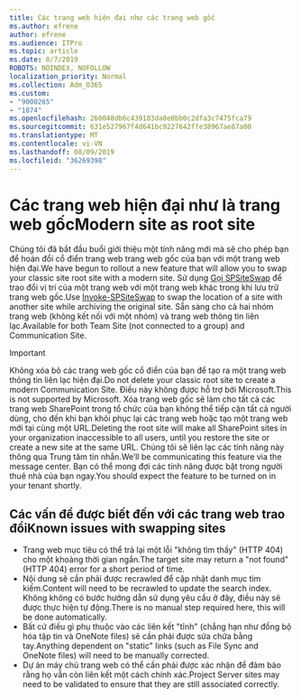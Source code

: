 ```yaml
---
title: Các trang web hiện đại như các trang web gốc
ms.author: efrene
author: efrene
ms.audience: ITPro
ms.topic: article
ms.date: 8/7/2019
ROBOTS: NOINDEX, NOFOLLOW
localization_priority: Normal
ms.collection: Adm_O365
ms.custom:
- "9000265"
- "1874"
ms.openlocfilehash: 260048db6c439183da8e0bb0c2dfa3c7475fca79
ms.sourcegitcommit: 631e527967f4d641bc9227642ffe38967ae87a00
ms.translationtype: MT
ms.contentlocale: vi-VN
ms.lasthandoff: 08/09/2019
ms.locfileid: "36269398"
---
```

# <a name="modern-site-as-root-site"></a><span data-ttu-id="e017d-102">Các trang web hiện đại như là trang web gốc</span><span class="sxs-lookup"><span data-stu-id="e017d-102">Modern site as root site</span></span>

<span data-ttu-id="e017d-103">Chúng tôi đã bắt đầu buổi giới thiệu một tính năng mới mà sẽ cho phép bạn để hoán đổi cổ điển trang web trang web gốc của bạn với một trang web hiện đại.</span><span class="sxs-lookup"><span data-stu-id="e017d-103">We have begun to rollout a new feature that will allow you to swap your classic site root site with a modern site.</span></span> <span data-ttu-id="e017d-104">Sử dụng [Gọi SPSiteSwap](https://docs.microsoft.com/powershell/module/sharepoint-online/invoke-spositeswap?view=sharepoint-ps) để trao đổi vị trí của một trang web với một trang web khác trong khi lưu trữ trang web gốc.</span><span class="sxs-lookup"><span data-stu-id="e017d-104">Use [Invoke-SPSiteSwap](https://docs.microsoft.com/powershell/module/sharepoint-online/invoke-spositeswap?view=sharepoint-ps) to swap the location of a site with another site while archiving the original site.</span></span> <span data-ttu-id="e017d-105">Sẵn sàng cho cả hai nhóm trang web (không kết nối với một nhóm) và trang web thông tin liên lạc.</span><span class="sxs-lookup"><span data-stu-id="e017d-105">Available for both Team Site (not connected to a group) and Communication Site.</span></span> 

>[!Important]
> <span data-ttu-id="e017d-106">Không xóa bỏ các trang web gốc cổ điển của bạn để tạo ra một trang web thông tin liên lạc hiện đại.</span><span class="sxs-lookup"><span data-stu-id="e017d-106">Do not delete your classic root site to create a modern Communication Site.</span></span> <span data-ttu-id="e017d-107">Điều này không được hỗ trợ bởi Microsoft.</span><span class="sxs-lookup"><span data-stu-id="e017d-107">This is not supported by Microsoft.</span></span> <span data-ttu-id="e017d-108">Xóa trang web gốc sẽ làm cho tất cả các trang web SharePoint trong tổ chức của bạn không thể tiếp cận tất cả người dùng, cho đến khi bạn khôi phục lại các trang web hoặc tạo một trang web mới tại cùng một URL.</span><span class="sxs-lookup"><span data-stu-id="e017d-108">Deleting the root site will make all SharePoint sites in your organization inaccessible to all users, until you restore the site or create a new site at the same URL.</span></span> <span data-ttu-id="e017d-109">Chúng tôi sẽ liên lạc các tính năng này thông qua Trung tâm tin nhắn.</span><span class="sxs-lookup"><span data-stu-id="e017d-109">We’ll be communicating this feature via the message center.</span></span> <span data-ttu-id="e017d-110">Bạn có thể mong đợi các tính năng được bật trong người thuê nhà của bạn ngay.</span><span class="sxs-lookup"><span data-stu-id="e017d-110">You should expect the feature to be turned on in your tenant shortly.</span></span>

## <a name="known-issues-with-swapping-sites"></a><span data-ttu-id="e017d-111">Các vấn đề được biết đến với các trang web trao đổi</span><span class="sxs-lookup"><span data-stu-id="e017d-111">Known issues with swapping sites</span></span>
- <span data-ttu-id="e017d-112">Trang web mục tiêu có thể trả lại một lỗi "không tìm thấy" (HTTP 404) cho một khoảng thời gian ngắn.</span><span class="sxs-lookup"><span data-stu-id="e017d-112">The target site may return a "not found" (HTTP 404) error for a short period of time.</span></span>
- <span data-ttu-id="e017d-113">Nội dung sẽ cần phải được recrawled để cập nhật danh mục tìm kiếm.</span><span class="sxs-lookup"><span data-stu-id="e017d-113">Content will need to be recrawled to update the search index.</span></span> <span data-ttu-id="e017d-114">Không không có bước hướng dẫn sử dụng yêu cầu ở đây, điều này sẽ được thực hiện tự động.</span><span class="sxs-lookup"><span data-stu-id="e017d-114">There is no manual step required here, this will be done automatically.</span></span>
- <span data-ttu-id="e017d-115">Bất cứ điều gì phụ thuộc vào các liên kết "tĩnh" (chẳng hạn như đồng bộ hóa tập tin và OneNote files) sẽ cần phải được sửa chữa bằng tay.</span><span class="sxs-lookup"><span data-stu-id="e017d-115">Anything dependent on "static" links (such as File Sync and OneNote files) will need to be manually corrected.</span></span>
- <span data-ttu-id="e017d-116">Dự án máy chủ trang web có thể cần phải được xác nhận để đảm bảo rằng họ vẫn còn liên kết một cách chính xác.</span><span class="sxs-lookup"><span data-stu-id="e017d-116">Project Server sites may need to be validated to ensure that they are still associated correctly.</span></span> 
